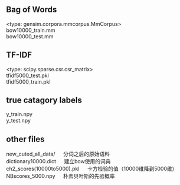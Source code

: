 ## Bag of Words
<type: gensim.corpora.mmcorpus.MmCorpus>  
bow10000_train.mm  
bow10000_test.mm  

## TF-IDF
<type: scipy.sparse.csr.csr_matrix>  
tfidf5000_test.pkl  
tfidf5000_train.pkl  


## true catagory labels
y_train.npy  
y_test.npy  


## other files
new_cuted_all_data/ &emsp; 分词之后的原始语料  
dictionary10000.dict    &emsp;  建立bow使用的词典  
ch2_scores(10000to5000).pkl    &emsp;  卡方检验的值（10000维降到5000维)  
NBscores_5000.npy    &emsp;  朴素贝叶斯的先验概率  
